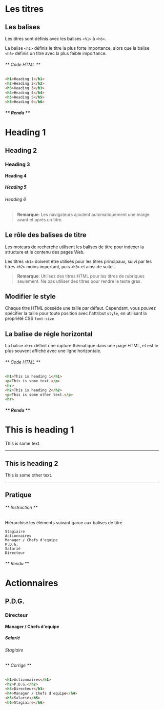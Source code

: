 # Les titres

## Les balises

Les titres sont définis avec les balises `<h1>` à `<h6>`.

La balise `<h1>` définis le titre la plus forte importance, alors que la balise `<h6>` définis un titre avec la plus faible importance.

<!-- tabs:start -->

###### ** Code HTML **

```html
<h1>Heading 1</h1>
<h2>Heading 2</h2>
<h3>Heading 3</h3>
<h4>Heading 4</h4>
<h5>Heading 5</h5>
<h6>Heading 6</h6>
```
##### ** Rendu **

<h1>Heading 1</h1>
<h2>Heading 2</h2>
<h3>Heading 3</h3>
<h4>Heading 4</h4>
<h5>Heading 5</h5>
<h6>Heading 6</h6>

> **Remarque**: Les navigateurs ajoutent automatiquement une marge avant et après un titre.

<!-- tabs:end -->


## Le rôle des balises de titre

Les moteurs de recherche utilisent les balises de titre pour indexer la structure et le contenu des pages Web.

Les titres `<h1>` doivent être utilisés pour les titres principaux, suivi par les titres `<h2>` moins important, puis `<h3>` et ainsi de suite...

> **Remarque**: Utilisez des titres HTML pour les titres de rubriques seulement. Ne pas utiliser des titres pour rendre le texte gras.


## Modifier le style

Chaque titre HTML possède une taille par défaut. Cependant, vous pouvez spécifier la taille pour toute position avec l'attribut `style`, en utilisant la propriété CSS `font-size`


## La balise de régle horizontal

La balise `<hr>` définit une rupture thématique dans une page HTML, et est le plus souvent affiché avec une ligne horizontale.


<!-- tabs:start -->

###### ** Code HTML **

```html
<h1>This is heading 1</h1>
<p>This is some text.</p>
<hr>
<h2>This is heading 2</h2>
<p>This is some other text.</p>
<hr>
```
##### ** Rendu **

<h1>This is heading 1</h1>
<p>This is some text.</p>
<hr>
<h2>This is heading 2</h2>
<p>This is some other text.</p>
<hr>

<!-- tabs:end -->


## Pratique

<!-- tabs:start -->

###### ** Instruction **

Hiérarchisé les éléments suivant garce aux balises de titre

```
Stagiaire
Actionnaires
Manager / Chefs d'equipe
P.D.G.
Salarié
Directeur
```

###### ** Rendu **

<h1>Actionnaires</h1>
<h2>P.D.G.</h2>
<h3>Directeur</h3>
<h4>Manager / Chefs d'equipe</h4>
<h5>Salarié</h5>
<h6>Stagiaire</h6>


###### ** Corrigé **

```html
<h1>Actionnaires</h1>
<h2>P.D.G.</h2>
<h3>Directeur</h3>
<h4>Manager / Chefs d'equipe</h4>
<h5>Salarié</h5>
<h6>Stagiaire</h6>
```

<!-- tabs:end -->